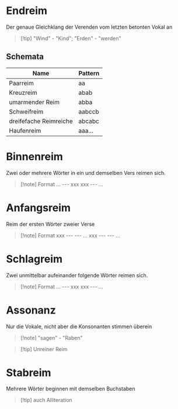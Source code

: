 # Endreim
Der genaue Gleichklang der Verenden vom letzten betonten Vokal an

> [!tip] "Wind" - "Kind"; "Erden" - "werden"

## Schemata

| Name                   | Pattern |
| ---------------------- | ------- |
| Paarreim               | aa      |
| Kreuzreim              | abab    |
| umarmender Reim        | abba    |
| Schweifreim            | aabccb  |
| dreifefache Reimreiche | abcabc  |
| Haufenreim             | aaa...  |

# Binnenreim
Zwei oder mehrere Wörter in ein und demselben Vers reimen sich.

> [!note] Format
> ... --- xxx xxx --- ...

# Anfangsreim
Reim der ersten Wörter zweier Verse

> [!note] Format
> xxx --- --- ...
> xxx --- --- ...

# Schlagreim
Zwei unmittelbar aufeinander folgende Wörter reimen sich.

> [!note] Format
> ... --- xxx xxx --- ...

# Assonanz
Nur die Vokale, nicht aber die Konsonanten stimmen überein

> [!note] "sagen" - "Raben"

> [!tip] Unreiner Reim

# Stabreim
Mehrere Wörter beginnen mit demselben Buchstaben

> [!tip] auch Alliteration
